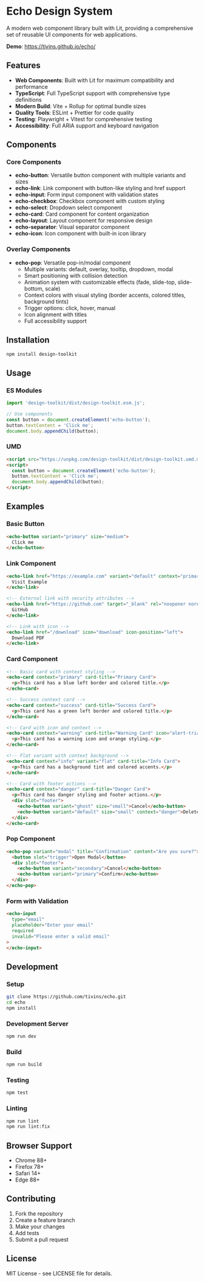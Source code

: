 # Echo Design System

A modern web component library built with Lit, providing a comprehensive set of reusable UI components for web applications.

**Demo**: https://tivins.github.io/echo/

## Features

- **Web Components**: Built with Lit for maximum compatibility and performance
- **TypeScript**: Full TypeScript support with comprehensive type definitions
- **Modern Build**: Vite + Rollup for optimal bundle sizes
- **Quality Tools**: ESLint + Prettier for code quality
- **Testing**: Playwright + Vitest for comprehensive testing
- **Accessibility**: Full ARIA support and keyboard navigation

## Components

### Core Components

- **echo-button**: Versatile button component with multiple variants and sizes
- **echo-link**: Link component with button-like styling and href support
- **echo-input**: Form input component with validation states
- **echo-checkbox**: Checkbox component with custom styling
- **echo-select**: Dropdown select component
- **echo-card**: Card component for content organization
- **echo-layout**: Layout component for responsive design
- **echo-separator**: Visual separator component
- **echo-icon**: Icon component with built-in icon library

### Overlay Components

- **echo-pop**: Versatile pop-in/modal component
  - Multiple variants: default, overlay, tooltip, dropdown, modal
  - Smart positioning with collision detection
  - Animation system with customizable effects (fade, slide-top, slide-bottom, scale)
  - Context colors with visual styling (border accents, colored titles, background tints)
  - Trigger options: click, hover, manual
  - Icon alignment with titles
  - Full accessibility support

## Installation

```bash
npm install design-toolkit
```

## Usage

### ES Modules

```javascript
import 'design-toolkit/dist/design-toolkit.esm.js';

// Use components
const button = document.createElement('echo-button');
button.textContent = 'Click me';
document.body.appendChild(button);
```

### UMD

```html
<script src="https://unpkg.com/design-toolkit/dist/design-toolkit.umd.min.js"></script>
<script>
  const button = document.createElement('echo-button');
  button.textContent = 'Click me';
  document.body.appendChild(button);
</script>
```

## Examples

### Basic Button

```html
<echo-button variant="primary" size="medium">
  Click me
</echo-button>
```

### Link Component

```html
<echo-link href="https://example.com" variant="default" context="primary">
  Visit Example
</echo-link>

<!-- External link with security attributes -->
<echo-link href="https://github.com" target="_blank" rel="noopener noreferrer">
  GitHub
</echo-link>

<!-- Link with icon -->
<echo-link href="/download" icon="download" icon-position="left">
  Download PDF
</echo-link>
```

### Card Component

```html
<!-- Basic card with context styling -->
<echo-card context="primary" card-title="Primary Card">
  <p>This card has a blue left border and colored title.</p>
</echo-card>

<!-- Success context card -->
<echo-card context="success" card-title="Success Card">
  <p>This card has a green left border and colored title.</p>
</echo-card>

<!-- Card with icon and context -->
<echo-card context="warning" card-title="Warning Card" icon="alert-triangle">
  <p>This card has a warning icon and orange styling.</p>
</echo-card>

<!-- Flat variant with context background -->
<echo-card context="info" variant="flat" card-title="Info Card">
  <p>This card has a background tint and colored accents.</p>
</echo-card>

<!-- Card with footer actions -->
<echo-card context="danger" card-title="Danger Card">
  <p>This card has danger styling and footer actions.</p>
  <div slot="footer">
    <echo-button variant="ghost" size="small">Cancel</echo-button>
    <echo-button variant="default" size="small" context="danger">Delete</echo-button>
  </div>
</echo-card>
```

### Pop Component

```html
<echo-pop variant="modal" title="Confirmation" content="Are you sure?">
  <button slot="trigger">Open Modal</button>
  <div slot="footer">
    <echo-button variant="secondary">Cancel</echo-button>
    <echo-button variant="primary">Confirm</echo-button>
  </div>
</echo-pop>
```

### Form with Validation

```html
<echo-input 
  type="email" 
  placeholder="Enter your email"
  required
  invalid="Please enter a valid email"
>
</echo-input>
```

## Development

### Setup

```bash
git clone https://github.com/tivins/echo.git
cd echo
npm install
```

### Development Server

```bash
npm run dev
```

### Build

```bash
npm run build
```

### Testing

```bash
npm test
```

### Linting

```bash
npm run lint
npm run lint:fix
```

## Browser Support

- Chrome 88+
- Firefox 78+
- Safari 14+
- Edge 88+

## Contributing

1. Fork the repository
2. Create a feature branch
3. Make your changes
4. Add tests
5. Submit a pull request

## License

MIT License - see LICENSE file for details.



